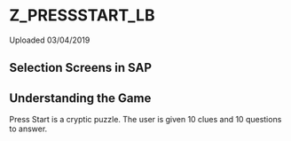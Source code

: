 # Z_PRESSSTART_LB

Uploaded 03/04/2019

## Selection Screens in SAP

## Understanding the Game

Press Start is a cryptic puzzle. The user is given 10 clues and 10 questions to answer. 
